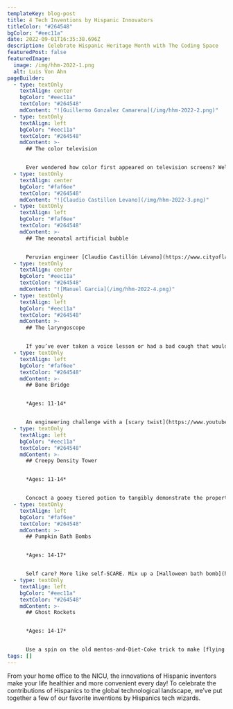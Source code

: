 ```yaml
---
templateKey: blog-post
title: 4 Tech Inventions by Hispanic Innovators
titleColor: "#264548"
bgColor: "#eec11a"
date: 2022-09-01T16:35:38.696Z
description: Celebrate Hispanic Heritage Month with The Coding Space
featuredPost: false
featuredImage:
  image: /img/hhm-2022-1.png
  alt: Luis Von Ahn
pageBuilder:
  - type: textOnly
    textAlign: center
    bgColor: "#eec11a"
    textColor: "#264548"
    mdContent: "![Guillermo Gonzalez Camarena](/img/hhm-2022-2.png)"
  - type: textOnly
    textAlign: left
    bgColor: "#eec11a"
    textColor: "#264548"
    mdContent: >-
      ## The color television


      Ever wondered how color first appeared on television screens? Well, the answer involves the "[Chromoscopic Adapter](https://artsandculture.google.com/story/the-original-patent-for-color-television-explained/uQJyulIPRfmyJw)" for television devices, created by the Mexican engineer [Guillermo González Camarena](https://en.wikipedia.org/wiki/Guillermo_Gonz%C3%A1lez_Camarena) in 1940. This simple, ingenious adaptor allowed for the transmission and reception of color images, and it was compatible with any of the black and white television sets of the time. In 1963, Camarena saw his invention succeed with the first color television broadcast. And in 1979, NASA [used the mechanism](https://twitter.com/uspto/status/1040691737449168898?s=20) to transmit images from [Jupiter](https://voyager.jpl.nasa.gov/mission/science/jupiter/)!
  - type: textOnly
    textAlign: center
    bgColor: "#faf6ee"
    textColor: "#264548"
    mdContent: "![Claudio Castillon Levano](/img/hhm-2022-3.png)"
  - type: textOnly
    textAlign: left
    bgColor: "#faf6ee"
    textColor: "#264548"
    mdContent: >-
      ## The neonatal artificial bubble


      Peruvian engineer [Claudio Castillón Lévano](https://www.cityoflawrence.org/news/2021/09/28/did-you-know-claudio-castill%C3%B3n-l%C3%A9vano) created a portable respirator and incubator for premature babies, a technological development that has made it much easier for premature babies to survive. Lévano’s design, called the [Incuven](https://medium.com/innovate4health/innovate4health-peruvian-bubble-gives-high-risk-newborns-a-fighting-chance-801e8a16022e), was a major improvement on the incubators that had been in use since the 1880s; they had the capacity to regulate temperature and vastly reduced the risk of contamination. Incuven’s patent was published by the United States in 2004, after more than 20 years of research and work by Lévano and his associates.
  - type: textOnly
    textAlign: center
    bgColor: "#eec11a"
    textColor: "#264548"
    mdContent: "![Manuel Garcia](/img/hhm-2022-4.png)"
  - type: textOnly
    textAlign: left
    bgColor: "#eec11a"
    textColor: "#264548"
    mdContent: >-
      ## The laryngoscope


      If you’ve ever taken a voice lesson or had a bad cough that wouldn’t go away, you may have undergone a [laryngoscopy](https://www.webmd.com/oral-health/what-is-laryngoscopy) – and you have Spanish singer & voice teacher [Manuel García](https://www.entandaudiologynews.com/features/ent-features/post/manuel-patricio-rodriguez-garcia-1805-1906-the-inventor-of-the-laryngoscope-and-world-renowned-singing-teacher) to thank for inventing the tech that makes a laryngoscopy possible! In 1854, García’s invention used mirrors and external light to make it possible for doctors to view a functioning human voice box in action.
  - type: textOnly
    textAlign: left
    bgColor: "#faf6ee"
    textColor: "#264548"
    mdContent: >-
      ## Bone Bridge


      *Ages: 11-14*


      An engineering challenge with a [scary twist](https://www.youtube.com/watch?v=GucNGwQTGfM)? You don’t say! Get your young maker thinking about bridge design this Halloween season.
  - type: textOnly
    textAlign: left
    bgColor: "#eec11a"
    textColor: "#264548"
    mdContent: >-
      ## Creepy Density Tower


      *Ages: 11-14*


      Concoct a gooey tiered potion to tangibly demonstrate the properties of density in this creepy [liquid layers](https://www.science-sparks.com/creepy-density/) challenge!
  - type: textOnly
    textAlign: left
    bgColor: "#faf6ee"
    textColor: "#264548"
    mdContent: >-
      ## Pumpkin Bath Bombs


      *Ages: 14-17*


      Self care? More like self-SCARE. Mix up a [Halloween bath bomb](https://helloglow.co/halloween-bath-bombs/) with your teenager using turmeric, baking soda, and more.
  - type: textOnly
    textAlign: left
    bgColor: "#eec11a"
    textColor: "#264548"
    mdContent: >-
      ## Ghost Rockets


      *Ages: 14-17*


      Use a spin on the old mentos-and-Diet-Coke trick to make [flying ghost rockets](https://www.growingajeweledrose.com/2013/09/ghost-rockets-halloween-activity.html)! You can even run several “trials” of this experiment, varying the ingredients to see how the flight patterns are affected.
tags: []
---
```

From your home office to the NICU, the innovations of Hispanic inventors make your life healthier and more convenient every day! To celebrate the contributions of Hispanics to the global technological landscape, we’ve put together a few of our favorite inventions by Hispanics tech wizards.